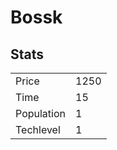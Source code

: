 # Bossk

## Stats

<table>
    <tr>
        <td>Price</td>
        <td>1250</td>
    </tr>
    <tr>
        <td>Time</td>
        <td>15</td>
    </tr>
    <tr>
        <td>Population</td>
        <td>1</td>
    </tr>
    <tr>
        <td>Techlevel</td>
        <td>1</td>
    </tr>
</table>
